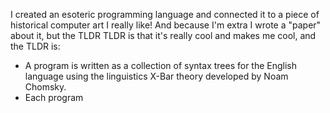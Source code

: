 I created an esoteric programming language and connected it to a piece of historical computer art I really like! And because I'm extra I wrote a "paper" about it, but the TLDR TLDR is that it's really cool and makes me cool, and the TLDR is:
* A program is written as a collection of syntax trees for the English language using the linguistics X-Bar theory developed by Noam Chomsky.
* Each program
